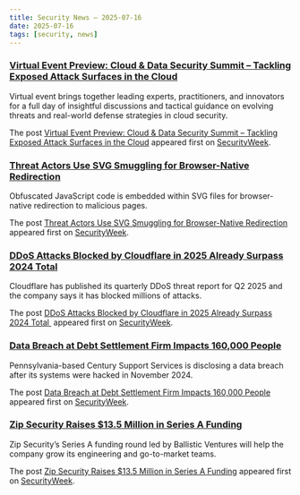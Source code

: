 ```yaml
---
title: Security News – 2025-07-16
date: 2025-07-16
tags: [security, news]
---
```


### [Virtual Event Preview: Cloud & Data Security Summit – Tackling Exposed Attack Surfaces in the Cloud](https://www.securityweek.com/virtual-event-preview-cloud-data-security-summit-2025-tackling-exposed-attack-surfaces-in-the-cloud/)

<p>Virtual event brings together leading experts, practitioners, and innovators for a full day of insightful discussions and tactical guidance on evolving threats and real-world defense strategies in cloud security. </p>
<p>The post <a href="https://www.securityweek.com/virtual-event-preview-cloud-data-security-summit-2025-tackling-exposed-attack-surfaces-in-the-cloud/">Virtual Event Preview: Cloud &amp; Data Security Summit – Tackling Exposed Attack Surfaces in the Cloud</a> appeared first on <a href="https://www.securityweek.com">SecurityWeek</a>.</p>

### [Threat Actors Use SVG Smuggling for Browser-Native Redirection](https://www.securityweek.com/threat-actors-use-svg-smuggling-for-browser-native-redirection/)

<p>Obfuscated JavaScript code is embedded within SVG files for browser-native redirection to malicious pages.</p>
<p>The post <a href="https://www.securityweek.com/threat-actors-use-svg-smuggling-for-browser-native-redirection/">Threat Actors Use SVG Smuggling for Browser-Native Redirection</a> appeared first on <a href="https://www.securityweek.com">SecurityWeek</a>.</p>

### [DDoS Attacks Blocked by Cloudflare in 2025 Already Surpass 2024 Total](https://www.securityweek.com/ddos-attacks-blocked-by-cloudflare-in-2025-already-surpass-2024-total/)

<p>Cloudflare has published its quarterly DDoS threat report for Q2 2025 and the company says it has blocked millions of attacks.</p>
<p>The post <a href="https://www.securityweek.com/ddos-attacks-blocked-by-cloudflare-in-2025-already-surpass-2024-total/">DDoS Attacks Blocked by Cloudflare in 2025 Already Surpass 2024 Total </a> appeared first on <a href="https://www.securityweek.com">SecurityWeek</a>.</p>

### [Data Breach at Debt Settlement Firm Impacts 160,000 People](https://www.securityweek.com/data-breach-at-debt-settlement-firm-impacts-160000-people/)

<p>Pennsylvania-based Century Support Services is disclosing a data breach after its systems were hacked in November 2024. </p>
<p>The post <a href="https://www.securityweek.com/data-breach-at-debt-settlement-firm-impacts-160000-people/">Data Breach at Debt Settlement Firm Impacts 160,000 People</a> appeared first on <a href="https://www.securityweek.com">SecurityWeek</a>.</p>

### [Zip Security Raises $13.5 Million in Series A Funding](https://www.securityweek.com/zip-security-raises-13-5-million-in-series-a-funding/)

<p>Zip Security’s Series A funding round led by Ballistic Ventures will help the company grow its engineering and go-to-market teams.</p>
<p>The post <a href="https://www.securityweek.com/zip-security-raises-13-5-million-in-series-a-funding/">Zip Security Raises $13.5 Million in Series A Funding</a> appeared first on <a href="https://www.securityweek.com">SecurityWeek</a>.</p>

